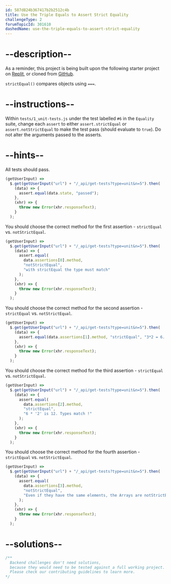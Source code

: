 ```yaml
---
id: 587d824b367417b2b2512c4b
title: Use the Triple Equals to Assert Strict Equality
challengeType: 2
forumTopicId: 301610
dashedName: use-the-triple-equals-to-assert-strict-equality
---
```


# --description--

As a reminder, this project is being built upon the following starter project on [Replit](https://replit.com/github/freeCodeCamp/boilerplate-mochachai), or cloned from [GitHub](https://github.com/freeCodeCamp/boilerplate-mochachai/).

`strictEqual()` compares objects using `===`.

# --instructions--

Within `tests/1_unit-tests.js` under the test labelled `#6` in the `Equality` suite, change each `assert` to either `assert.strictEqual` or `assert.notStrictEqual` to make the test pass (should evaluate to `true`). Do not alter the arguments passed to the asserts.

# --hints--

All tests should pass.

```js
(getUserInput) =>
  $.get(getUserInput("url") + "/_api/get-tests?type=unit&n=5").then(
    (data) => {
      assert.equal(data.state, "passed");
    },
    (xhr) => {
      throw new Error(xhr.responseText);
    }
  );
```

You should choose the correct method for the first assertion - `strictEqual` vs. `notStrictEqual`.

```js
(getUserInput) =>
  $.get(getUserInput("url") + "/_api/get-tests?type=unit&n=5").then(
    (data) => {
      assert.equal(
        data.assertions[0].method,
        "notStrictEqual",
        "with strictEqual the type must match"
      );
    },
    (xhr) => {
      throw new Error(xhr.responseText);
    }
  );
```

You should choose the correct method for the second assertion - `strictEqual` vs. `notStrictEqual`.

```js
(getUserInput) =>
  $.get(getUserInput("url") + "/_api/get-tests?type=unit&n=5").then(
    (data) => {
      assert.equal(data.assertions[1].method, "strictEqual", "3*2 = 6...");
    },
    (xhr) => {
      throw new Error(xhr.responseText);
    }
  );
```

You should choose the correct method for the third assertion - `strictEqual` vs. `notStrictEqual`.

```js
(getUserInput) =>
  $.get(getUserInput("url") + "/_api/get-tests?type=unit&n=5").then(
    (data) => {
      assert.equal(
        data.assertions[2].method,
        "strictEqual",
        "6 * '2' is 12. Types match !"
      );
    },
    (xhr) => {
      throw new Error(xhr.responseText);
    }
  );
```

You should choose the correct method for the fourth assertion - `strictEqual` vs. `notStrictEqual`.

```js
(getUserInput) =>
  $.get(getUserInput("url") + "/_api/get-tests?type=unit&n=5").then(
    (data) => {
      assert.equal(
        data.assertions[3].method,
        "notStrictEqual",
        "Even if they have the same elements, the Arrays are notStrictEqual"
      );
    },
    (xhr) => {
      throw new Error(xhr.responseText);
    }
  );
```

# --solutions--

```js
/**
  Backend challenges don't need solutions, 
  because they would need to be tested against a full working project. 
  Please check our contributing guidelines to learn more.
*/
```
